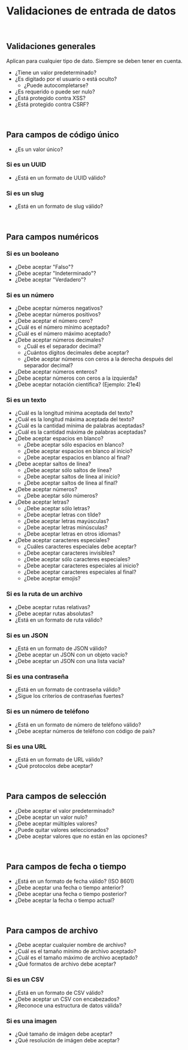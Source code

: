 # Validaciones de entrada de datos

<br>

<h2 id="general">Validaciones generales</h2>

Aplican para cualquier tipo de dato. Siempre se deben tener en cuenta.

- ¿Tiene un valor predeterminado?
- ¿Es digitado por el usuario o está oculto?
    - ¿Puede autocompletarse?
- ¿Es requerido o puede ser nulo?
- ¿Está protegido contra XSS?
- ¿Está protegido contra CSRF?

<br>

<h2 id="index-field">Para campos de código único</h2>

- ¿Es un valor único?

### Si es un UUID

- ¿Está en un formato de UUID válido?

### Si es un slug

- ¿Está en un formato de slug válido?

<br>

<h2 id="numeric-field">Para campos numéricos</h2>

### Si es un booleano

- ¿Debe aceptar "Falso"?
- ¿Debe aceptar "Indeterminado"?
- ¿Debe aceptar "Verdadero"?

### Si es un número

- ¿Debe aceptar números negativos?
- ¿Debe aceptar números positivos?
- ¿Debe aceptar el número cero?
- ¿Cuál es el número mínimo aceptado?
- ¿Cuál es el número máximo aceptado?
- ¿Debe aceptar números decimales?
    - ¿Cuál es el separador decimal?
    - ¿Cuántos dígitos decimales debe aceptar?
    - ¿Debe aceptar números con ceros a la derecha después del separador decimal?
- ¿Debe aceptar números enteros?
- ¿Debe aceptar números con ceros a la izquierda?
- ¿Debe aceptar notación científica? (Ejemplo: 21e4)

### Si es un texto

- ¿Cuál es la longitud mínima aceptada del texto?
- ¿Cuál es la longitud máxima aceptada del texto?
- ¿Cuál es la cantidad mínima de palabras aceptadas?
- ¿Cuál es la cantidad máxima de palabras aceptadas?
- ¿Debe aceptar espacios en blanco?
    - ¿Debe aceptar sólo espacios en blanco?
    - ¿Debe aceptar espacios en blanco al inicio?
    - ¿Debe aceptar espacios en blanco al final?
- ¿Debe aceptar saltos de línea?
    - ¿Debe aceptar sólo saltos de línea?
    - ¿Debe aceptar saltos de línea al inicio?
    - ¿Debe aceptar saltos de línea al final?
- ¿Debe aceptar números?
    - ¿Debe aceptar sólo números?
- ¿Debe aceptar letras?
    - ¿Debe aceptar sólo letras?
    - ¿Debe aceptar letras con tílde?
    - ¿Debe aceptar letras mayúsculas?
    - ¿Debe aceptar letras minúsculas?
    - ¿Debe aceptar letras en otros idiomas?
- ¿Debe aceptar caracteres especiales?
    - ¿Cuáles caracteres especiales debe aceptar?
    - ¿Debe aceptar caracteres invisibles?
    - ¿Debe aceptar sólo caracteres especiales?
    - ¿Debe aceptar caracteres especiales al inicio?
    - ¿Debe aceptar caracteres especiales al final?
    - ¿Debe aceptar emojis?

### Si es la ruta de un archivo

- ¿Debe aceptar rutas relativas?
- ¿Debe aceptar rutas absolutas?
- ¿Está en un formato de ruta válido?

### Si es un JSON

- ¿Está en un formato de JSON válido?
- ¿Debe aceptar un JSON con un objeto vacío?
- ¿Debe aceptar un JSON con una lista vacía?

### Si es una contraseña

- ¿Está en un formato de contraseña válido?
- ¿Sigue los criterios de contraseñas fuertes?

### Si es un número de teléfono

- ¿Está en un formato de número de teléfono válido?
- ¿Debe aceptar números de teléfono con código de país?

### Si es una URL

- ¿Está en un formato de URL válido?
- ¿Qué protocolos debe aceptar?

<br>

<h2 id="select-and-radio-field">Para campos de selección</h2>

- ¿Debe aceptar el valor predeterminado?
- ¿Debe aceptar un valor nulo?
- ¿Debe aceptar múltiples valores?
- ¿Puede quitar valores seleccionados?
- ¿Debe aceptar valores que no están en las opciones?

<br>

<h2 id="date-or-time-field">Para campos de fecha o tiempo</h2>

- ¿Está en un formato de fecha válido? (ISO 8601)
- ¿Debe aceptar una fecha o tiempo anterior?
- ¿Debe aceptar una fecha o tiempo posterior?
- ¿Debe aceptar la fecha o tiempo actual?

<br>

<h2 id="file-field">Para campos de archivo</h2>

- ¿Debe aceptar cualquier nombre de archivo?
- ¿Cuál es el tamaño mínimo de archivo aceptado?
- ¿Cuál es el tamaño máximo de archivo aceptado?
- ¿Qué formatos de archivo debe aceptar?

### Si es un CSV

- ¿Está en un formato de CSV válido?
- ¿Debe aceptar un CSV con encabezados?
- ¿Reconoce una estructura de datos válida?

### Si es una imagen

- ¿Qué tamaño de imágen debe aceptar?
- ¿Qué resolución de imágen debe aceptar?